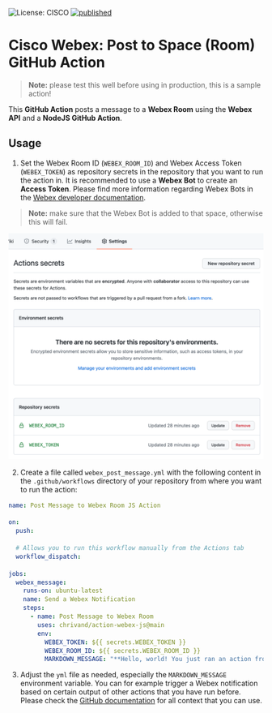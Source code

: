 ![License: CISCO](https://img.shields.io/badge/License-CISCO-blue.svg)
[![published](https://static.production.devnetcloud.com/codeexchange/assets/images/devnet-published.svg)](https://developer.cisco.com/codeexchange/github/repo/chrivand/action-webex-js)

# Cisco Webex: Post to Space (Room) GitHub Action

> **Note:** please test this well before using in production, this is a sample action!

This **GitHub Action** posts a message to a **Webex Room** using the **Webex API** and a **NodeJS GitHub Action**. 

## Usage

1. Set the Webex Room ID (`WEBEX_ROOM_ID`) and Webex Access Token (`WEBEX_TOKEN`) as repository secrets in the repository that you want to run the action in. It is recommended to use a **Webex Bot** to create an **Access Token**. Please find more information regarding Webex Bots in the [Webex developer documentation](https://developer.webex.com/docs/bots).

> **Note:** make sure that the Webex Bot is added to that space, otherwise this will fail.

![](env_vars.png)

2. Create a file called `webex_post_message.yml` with the following content in the `.github/workflows` directory of your repository from where you want to run the action:

```yml
name: Post Message to Webex Room JS Action

on: 
  push:

  # Allows you to run this workflow manually from the Actions tab
  workflow_dispatch:

jobs:
  webex_message:
    runs-on: ubuntu-latest
    name: Send a Webex Notification
    steps:
      - name: Post Message to Webex Room
        uses: chrivand/action-webex-js@main
        env:
          WEBEX_TOKEN: ${{ secrets.WEBEX_TOKEN }}
          WEBEX_ROOM_ID: ${{ secrets.WEBEX_ROOM_ID }}
          MARKDOWN_MESSAGE: "**Hello, world! You just ran an action from ${{ github.repository }}.**"
```          

3. Adjust the `yml` file as needed, especially the `MARKDOWN_MESSAGE` environment variable. You can for example trigger a Webex notification based on certain output of other actions that you have run before. Please check the [GitHub documentation](https://docs.github.com/en/actions/learn-github-actions/contexts) for all context that you can use.
